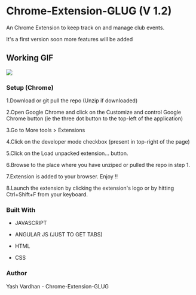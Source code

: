 # Chrome-Extension-GLUG (V 1.2)

An Chrome Extension to keep track on and manage club events. 

It's a first version soon more features  will be added 

## Working GIF

 ![](http://g.recordit.co/anMqT0f9Z9.gif)

### Setup (Chrome)


1.Download or git pull the repo (Unzip if downloaded)

2.Open Google Chrome and click on the Customize and control Google Chrome button (ie the three dot button to the top-left of the application)

3.Go to More tools > Extensions

4.Click on the developer mode checkbox (present in top-right of the page)

5.Click on the Load unpacked extension... button.

6.Browse to the place where you have unziped or pulled the repo in step 1.

7.Extension is added to your browser. Enjoy !!
 
8.Launch the extension by clicking the extension's logo or by hitting Ctrl+Shift+F from your keyboard.

### Built With

- JAVASCRIPT

- ANGULAR JS (JUST TO GET TABS)

- HTML

- CSS

### Author

Yash Vardhan - Chrome-Extension-GLUG




